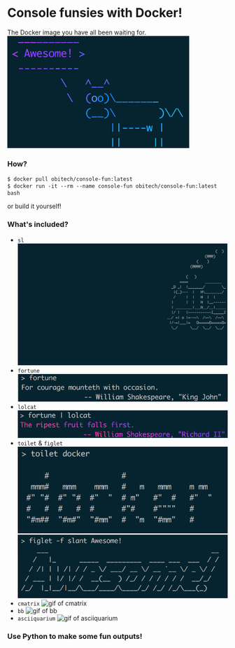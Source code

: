 # Console funsies with Docker!
The Docker image you have all been waiting for. 
![pic of happy cow](https://github.com/obitech/docker-console-fun/blob/master/assets/awesome_cow.png)

### How?
```
$ docker pull obitech/console-fun:latest
$ docker run -it --rm --name console-fun obitech/console-fun:latest bash
```

or build it yourself!

### What's included?
* ``sl``
![SL gif](https://github.com/obitech/docker-console-fun/blob/master/assets/sl.gif)
* ``fortune``
![example of fortune](https://github.com/obitech/docker-console-fun/blob/master/assets/fortune.png)
* ``lolcat``
![example of fortune piped into lolcat](https://github.com/obitech/docker-console-fun/blob/master/assets/fortune_lolcat.png)
* ``toilet`` & ``figlet``
![example of toilet](https://github.com/obitech/docker-console-fun/blob/master/assets/toilet.png)
![example of figlet](https://github.com/obitech/docker-console-fun/blob/master/assets/figlet.png)
* ``cmatrix``
![gif of cmatrix](https://github.com/obitech/docker-console-fun/blob/master/assets/cmatrix.gif)
* ``bb``
![gif of bb](https://github.com/obitech/docker-console-fun/blob/master/assets/bb.gif)
* ``asciiquarium``
![gif of asciiquarium](https://github.com/obitech/docker-console-fun/blob/master/assets/asciiquarium.gif)

### Use Python to make some fun outputs!